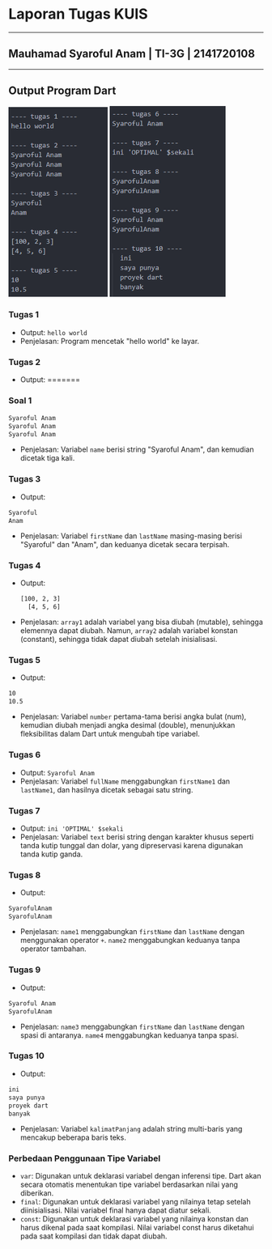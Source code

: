 # Laporan Tugas KUIS
---
## Mauhamad Syaroful Anam | TI-3G | 2141720108
---
## Output Program Dart
![Alt text](image-soal-1-5.png) ![Alt text](image-soal-6-10.png)
### Tugas 1
- Output: `hello world`
- Penjelasan: Program mencetak "hello world" ke layar.

### Tugas 2
- Output:
=======
### Soal 1

```
Syaroful Anam
Syaroful Anam
Syaroful Anam
```
- Penjelasan: Variabel `name` berisi string "Syaroful Anam", dan kemudian dicetak tiga kali.

### Tugas 3
- Output:
```
Syaroful
Anam
```
- Penjelasan: Variabel `firstName` dan `lastName` masing-masing berisi "Syaroful" dan "Anam", dan keduanya dicetak secara terpisah.

### Tugas 4
- Output:
  ```
  [100, 2, 3]
    [4, 5, 6]
  ```
- Penjelasan: `array1` adalah variabel yang bisa diubah (mutable), sehingga elemennya dapat diubah. Namun, `array2` adalah variabel konstan (constant), sehingga tidak dapat diubah setelah inisialisasi.

### Tugas 5
- Output:
```
10
10.5
```
- Penjelasan: Variabel `number` pertama-tama berisi angka bulat (num), kemudian diubah menjadi angka desimal (double), menunjukkan fleksibilitas dalam Dart untuk mengubah tipe variabel.

### Tugas 6
- Output: `Syaroful Anam`
- Penjelasan: Variabel `fullName` menggabungkan `firstName1` dan `lastName1`, dan hasilnya dicetak sebagai satu string.

### Tugas 7
- Output: `ini 'OPTIMAL' $sekali`
- Penjelasan: Variabel `text` berisi string dengan karakter khusus seperti tanda kutip tunggal dan dolar, yang dipreservasi karena digunakan tanda kutip ganda.

### Tugas 8
- Output:
```
SyarofulAnam
SyarofulAnam
```
- Penjelasan: `name1` menggabungkan `firstName` dan `lastName` dengan menggunakan operator `+`. `name2` menggabungkan keduanya tanpa operator tambahan.

### Tugas 9
- Output:
```
Syaroful Anam
SyarofulAnam
```
- Penjelasan: `name3` menggabungkan `firstName` dan `lastName` dengan spasi di antaranya. `name4` menggabungkan keduanya tanpa spasi.

### Tugas 10
- Output:
```
ini
saya punya
proyek dart
banyak
```
- Penjelasan: Variabel `kalimatPanjang` adalah string multi-baris yang mencakup beberapa baris teks.

### Perbedaan Penggunaan Tipe Variabel
- `var`: Digunakan untuk deklarasi variabel dengan inferensi tipe. Dart akan secara otomatis menentukan tipe variabel berdasarkan nilai yang diberikan.
- `final`: Digunakan untuk deklarasi variabel yang nilainya tetap setelah diinisialisasi. Nilai variabel final hanya dapat diatur sekali.
- `const`: Digunakan untuk deklarasi variabel yang nilainya konstan dan harus dikenal pada saat kompilasi. Nilai variabel const harus diketahui pada saat kompilasi dan tidak dapat diubah.


